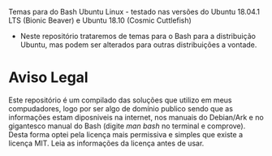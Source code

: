 Temas para do Bash Ubuntu Linux - testado nas versões do Ubuntu 18.04.1 LTS (Bionic Beaver) e Ubuntu 18.10 (Cosmic Cuttlefish)

- Neste repositório trataremos de temas para o Bash para a distribuição Ubuntu, mas podem ser alterados para outras distribuições a vontade.

# Aviso Legal

Este repositório é um compilado das soluções que utilizo em meus compudadores, logo por ser algo de domínio publico sendo que as informações estam diposniveis na internet, nos manuais do Debian/Ark e no gigantesco manual do Bash (digite *man bash* no terminal e comprove). Desta forma optei pela licença mais permissiva e simples que existe a licença MIT. Leia as informações da licença antes de usar.

#

